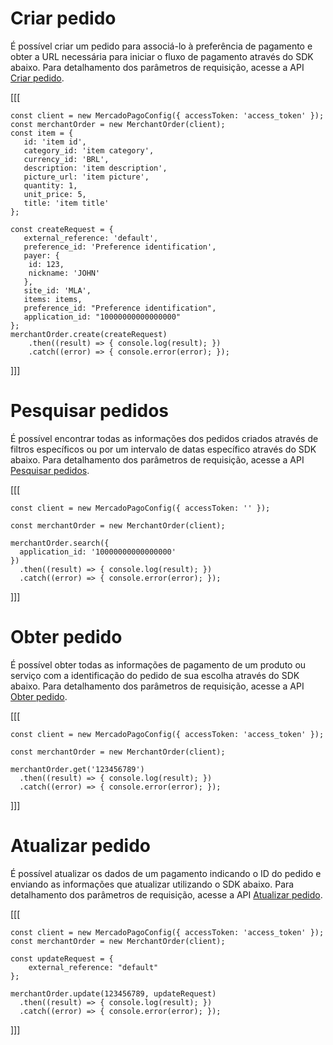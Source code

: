 # Criar pedido 

É possível criar um pedido para associá-lo à preferência de pagamento e obter a URL necessária para iniciar o fluxo de pagamento através do SDK abaixo. Para detalhamento dos parâmetros de requisição, acesse a API [Criar pedido](/developers/pt/reference/merchant_orders/_merchant_orders/post).

[[[
```node
const client = new MercadoPagoConfig({ accessToken: 'access_token' });
const merchantOrder = new MerchantOrder(client);
const item = {
   id: 'item id',
   category_id: 'item category',
   currency_id: 'BRL',
   description: 'item description',
   picture_url: 'item picture',
   quantity: 1,
   unit_price: 5,
   title: 'item title'
};

const createRequest = {
   external_reference: 'default',
   preference_id: 'Preference identification',
   payer: {
 	id: 123,
 	nickname: 'JOHN'
   },
   site_id: 'MLA',
   items: items,
   preference_id: "Preference identification",
   application_id: "10000000000000000"
};
merchantOrder.create(createRequest)
    .then((result) => { console.log(result); })
    .catch((error) => { console.error(error); });

```
]]]

# Pesquisar pedidos

É possível encontrar todas as informações dos pedidos criados através de filtros específicos ou por um intervalo de datas específico através do SDK abaixo. Para detalhamento dos parâmetros de requisição, acesse a API [Pesquisar pedidos](/developers/pt/reference/merchant_orders/_merchant_orders_search/get).

[[[
```node
const client = new MercadoPagoConfig({ accessToken: '' });

const merchantOrder = new MerchantOrder(client);

merchantOrder.search({
  application_id: '10000000000000000'
})
  .then((result) => { console.log(result); })
  .catch((error) => { console.error(error); });
```
]]]

# Obter pedido

É possível obter todas as informações de pagamento de um produto ou serviço com a identificação do pedido de sua escolha através do SDK abaixo. Para detalhamento dos parâmetros de requisição, acesse a API [Obter pedido](/developers/pt/reference/merchant_orders/_merchant_orders_id/get).

[[[
```node
const client = new MercadoPagoConfig({ accessToken: 'access_token' });

const merchantOrder = new MerchantOrder(client);

merchantOrder.get('123456789')
  .then((result) => { console.log(result); })
  .catch((error) => { console.error(error); });
```
]]]

# Atualizar pedido

É possível atualizar os dados de um pagamento indicando o ID do pedido e enviando as informações que atualizar utilizando o SDK abaixo. Para detalhamento dos parâmetros de requisição, acesse a API [Atualizar pedido](/developers/pt/reference/merchant_orders/_merchant_orders_id/put).

[[[
```node
const client = new MercadoPagoConfig({ accessToken: 'access_token' });
const merchantOrder = new MerchantOrder(client);

const updateRequest = {
    external_reference: "default"
};

merchantOrder.update(123456789, updateRequest)
  .then((result) => { console.log(result); })
  .catch((error) => { console.error(error); });
```
]]]
